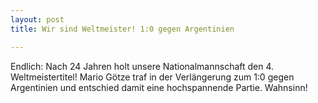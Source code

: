 ```yaml
---
layout: post
title: Wir sind Weltmeister! 1:0 gegen Argentinien

---
```


Endlich: Nach 24 Jahren holt unsere Nationalmannschaft den 4. Weltmeistertitel! Mario Götze traf in der Verlängerung zum 1:0 gegen Argentinien und entschied damit eine hochspannende Partie. Wahnsinn!


